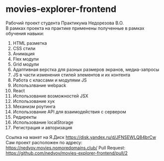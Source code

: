 # movies-explorer-frontend

Рабочий проект студента Практикума Недорезова В.О.  
В рамках проекта на практике применены полученные в рамках обучения навыки:  
1. HTML разметка  
2. CSS стили  
3. Анимация  
4. Flex модули  
5. Grid модули  
6. Адаптивная верстка для разных размеров экранов, медиа-запросы  
7. JS в части изменения стилей элементов и их контента
8. Работа с классами и модулями JS
9. Использлвание webpack
10. React
11. Использование возможностей JSX
13. Использование хук
14. Механизм роутинга
15. Использование API для взаимодействия с сервером
16. Редиректы  
17. Использование localStorage
18. Регистрация и авторизация

Ссылка на макет на Я.Диск https://disk.yandex.ru/d/JFNSEWLQ84brCw
Сам проект расположен по адресу: https://nedvov.movies.nomoredomains.club/
Pull Request: https://github.com/nedvov/movies-explorer-frontend/pull/2